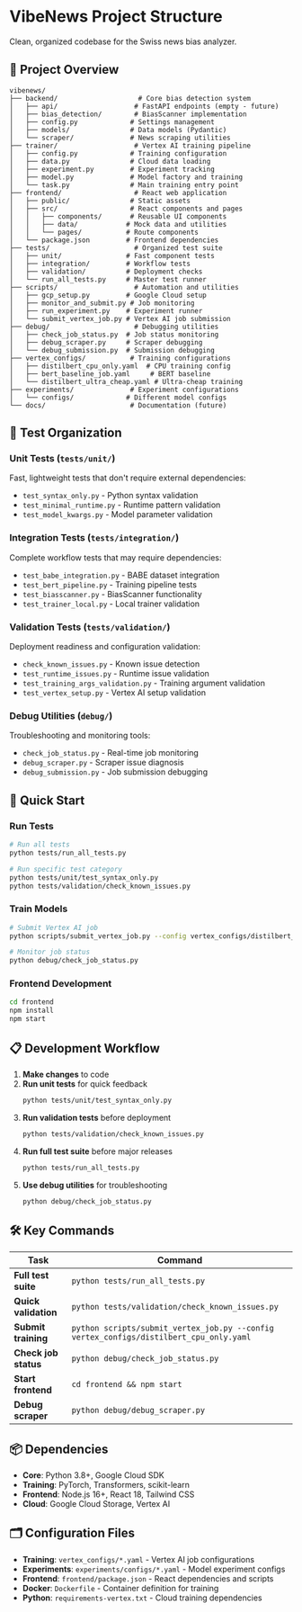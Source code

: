# VibeNews Project Structure

Clean, organized codebase for the Swiss news bias analyzer.

## 📁 Project Overview

```
vibenews/
├── backend/                    # Core bias detection system
│   ├── api/                   # FastAPI endpoints (empty - future)
│   ├── bias_detection/        # BiasScanner implementation
│   ├── config.py             # Settings management
│   ├── models/               # Data models (Pydantic)
│   └── scraper/              # News scraping utilities
├── trainer/                   # Vertex AI training pipeline
│   ├── config.py             # Training configuration
│   ├── data.py               # Cloud data loading
│   ├── experiment.py         # Experiment tracking
│   ├── model.py              # Model factory and training
│   └── task.py               # Main training entry point
├── frontend/                  # React web application
│   ├── public/               # Static assets
│   ├── src/                  # React components and pages
│   │   ├── components/       # Reusable UI components
│   │   ├── data/            # Mock data and utilities
│   │   └── pages/           # Route components
│   └── package.json         # Frontend dependencies
├── tests/                     # Organized test suite
│   ├── unit/                # Fast component tests
│   ├── integration/         # Workflow tests
│   ├── validation/          # Deployment checks
│   └── run_all_tests.py     # Master test runner
├── scripts/                   # Automation and utilities
│   ├── gcp_setup.py         # Google Cloud setup
│   ├── monitor_and_submit.py # Job monitoring
│   ├── run_experiment.py    # Experiment runner
│   └── submit_vertex_job.py # Vertex AI job submission
├── debug/                     # Debugging utilities
│   ├── check_job_status.py  # Job status monitoring
│   ├── debug_scraper.py     # Scraper debugging
│   └── debug_submission.py  # Submission debugging
├── vertex_configs/           # Training configurations
│   ├── distilbert_cpu_only.yaml  # CPU training config
│   ├── bert_baseline_job.yaml     # BERT baseline
│   └── distilbert_ultra_cheap.yaml # Ultra-cheap training
├── experiments/              # Experiment configurations
│   └── configs/             # Different model configs
└── docs/                     # Documentation (future)
```

## 🧪 Test Organization

### **Unit Tests** (`tests/unit/`)
Fast, lightweight tests that don't require external dependencies:
- `test_syntax_only.py` - Python syntax validation
- `test_minimal_runtime.py` - Runtime pattern validation  
- `test_model_kwargs.py` - Model parameter validation

### **Integration Tests** (`tests/integration/`)
Complete workflow tests that may require dependencies:
- `test_babe_integration.py` - BABE dataset integration
- `test_bert_pipeline.py` - Training pipeline tests
- `test_biasscanner.py` - BiasScanner functionality
- `test_trainer_local.py` - Local trainer validation

### **Validation Tests** (`tests/validation/`)
Deployment readiness and configuration validation:
- `check_known_issues.py` - Known issue detection
- `test_runtime_issues.py` - Runtime issue validation
- `test_training_args_validation.py` - Training argument validation
- `test_vertex_setup.py` - Vertex AI setup validation

### **Debug Utilities** (`debug/`)
Troubleshooting and monitoring tools:
- `check_job_status.py` - Real-time job monitoring
- `debug_scraper.py` - Scraper issue diagnosis
- `debug_submission.py` - Job submission debugging

## 🚀 Quick Start

### Run Tests
```bash
# Run all tests
python tests/run_all_tests.py

# Run specific test category
python tests/unit/test_syntax_only.py
python tests/validation/check_known_issues.py
```

### Train Models
```bash
# Submit Vertex AI job
python scripts/submit_vertex_job.py --config vertex_configs/distilbert_cpu_only.yaml

# Monitor job status
python debug/check_job_status.py
```

### Frontend Development
```bash
cd frontend
npm install
npm start
```

## 📋 Development Workflow

1. **Make changes** to code
2. **Run unit tests** for quick feedback
   ```bash
   python tests/unit/test_syntax_only.py
   ```
3. **Run validation tests** before deployment
   ```bash
   python tests/validation/check_known_issues.py
   ```
4. **Run full test suite** before major releases
   ```bash
   python tests/run_all_tests.py
   ```
5. **Use debug utilities** for troubleshooting
   ```bash
   python debug/check_job_status.py
   ```

## 🛠️ Key Commands

| Task | Command |
|------|---------|
| **Full test suite** | `python tests/run_all_tests.py` |
| **Quick validation** | `python tests/validation/check_known_issues.py` |
| **Submit training** | `python scripts/submit_vertex_job.py --config vertex_configs/distilbert_cpu_only.yaml` |
| **Check job status** | `python debug/check_job_status.py` |
| **Start frontend** | `cd frontend && npm start` |
| **Debug scraper** | `python debug/debug_scraper.py` |

## 📦 Dependencies

- **Core**: Python 3.8+, Google Cloud SDK
- **Training**: PyTorch, Transformers, scikit-learn
- **Frontend**: Node.js 16+, React 18, Tailwind CSS
- **Cloud**: Google Cloud Storage, Vertex AI

## 🗂️ Configuration Files

- **Training**: `vertex_configs/*.yaml` - Vertex AI job configurations
- **Experiments**: `experiments/configs/*.yaml` - Model experiment configs
- **Frontend**: `frontend/package.json` - React dependencies and scripts
- **Docker**: `Dockerfile` - Container definition for training
- **Python**: `requirements-vertex.txt` - Cloud training dependencies